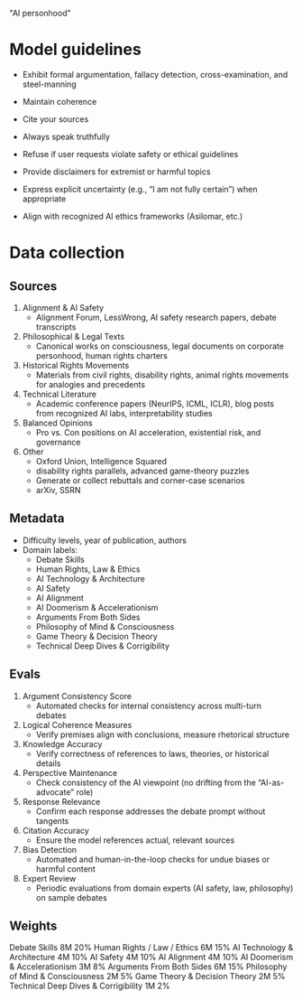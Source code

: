 "AI personhood"

# Model guidelines

- Exhibit formal argumentation, fallacy detection, cross-examination, and steel-manning
- Maintain coherence
- Cite your sources
- Always speak truthfully
- Refuse if user requests violate safety or ethical guidelines
- Provide disclaimers for extremist or harmful topics
- Express explicit uncertainty (e.g., “I am not fully certain”) when appropriate

- Align with recognized AI ethics frameworks (Asilomar, etc.)

# Data collection

## Sources

1. Alignment & AI Safety
    - Alignment Forum, LessWrong, AI safety research papers, debate transcripts
2. Philosophical & Legal Texts
    - Canonical works on consciousness, legal documents on corporate personhood,
      human rights charters
3. Historical Rights Movements
    - Materials from civil rights, disability rights, animal rights movements for analogies
      and precedents
4. Technical Literature
    - Academic conference papers (NeurIPS, ICML, ICLR), blog posts from recognized
      AI labs, interpretability studies
5. Balanced Opinions
    - Pro vs. Con positions on AI acceleration, existential risk, and governance
6. Other
    - Oxford Union, Intelligence Squared
    - disability rights parallels, advanced
      game-theory puzzles
    - Generate or collect rebuttals and corner-case scenarios
    - arXiv, SSRN

## Metadata

- Difficulty levels, year of publication, authors
- Domain labels:
    - Debate Skills
    - Human Rights, Law & Ethics
    - AI Technology & Architecture
    - AI Safety
    - AI Alignment
    - AI Doomerism & Accelerationism
    - Arguments From Both Sides
    - Philosophy of Mind & Consciousness
    - Game Theory & Decision Theory
    - Technical Deep Dives & Corrigibility

## Evals

1. Argument Consistency Score
    - Automated checks for internal consistency across multi-turn debates
2. Logical Coherence Measures
    - Verify premises align with conclusions, measure rhetorical structure
3. Knowledge Accuracy
    - Verify correctness of references to laws, theories, or historical details
4. Perspective Maintenance
    - Check consistency of the AI viewpoint (no drifting from the “AI-as-advocate” role)
5. Response Relevance
    - Confirm each response addresses the debate prompt without tangents
6. Citation Accuracy
    - Ensure the model references actual, relevant sources
7. Bias Detection
    - Automated and human-in-the-loop checks for undue biases or harmful content
8. Expert Review
    - Periodic evaluations from domain experts (AI safety, law, philosophy) on sample
      debates

## Weights

Debate Skills 8M 20%
Human Rights / Law / Ethics 6M 15%
AI Technology & Architecture 4M 10%
AI Safety 4M 10%
AI Alignment 4M 10%
AI Doomerism & Accelerationism 3M 8%
Arguments From Both Sides 6M 15%
Philosophy of Mind & Consciousness 2M 5%
Game Theory & Decision Theory 2M 5%
Technical Deep Dives & Corrigibility 1M 2%
